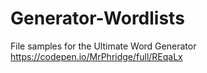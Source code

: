 # Generator-Wordlists
File samples for the Ultimate Word Generator
https://codepen.io/MrPhridge/full/REqaLx
